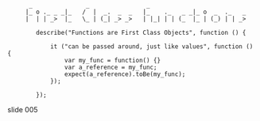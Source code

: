           _               _                _
         |_ o ._ _ _|_   /  |  _.  _  _   |_    ._   _ _|_ o  _  ._   _
         |  | | _>  |_   \_ | (_| _> _>   | |_| | | (_  |_ | (_) | | _>

            describe("Functions are First Class Objects", function () {

                it ("can be passed around, just like values", function () {
                    var my_func = function() {}
                    var a_reference = my_func;
                    expect(a_reference).toBe(my_func);
                });

            });
















































































slide 005
